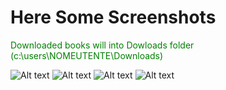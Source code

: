 # Here Some Screenshots
<span style="color: green"> Downloaded books will into Dowloads folder (c:\users\NOMEUTENTE\Downloads\) </span>

![Alt text](https://github.com/Akira96kill/Italian-Books-Downloader/blob/main/0.JPG)
![Alt text](https://github.com/Akira96kill/Italian-Books-Downloader/blob/main/1.JPG)
![Alt text](https://github.com/Akira96kill/Italian-Books-Downloader/blob/main/2.JPG)
![Alt text](https://github.com/Akira96kill/Italian-Books-Downloader/blob/main/3.JPG)
